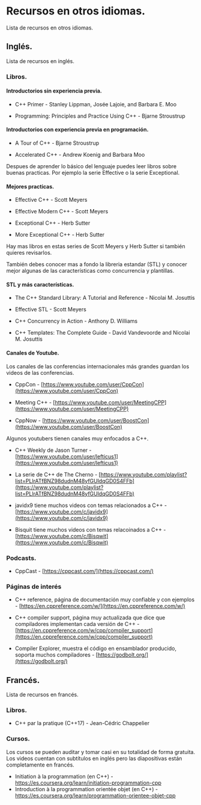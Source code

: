 # Recursos en otros idiomas.

Lista de recursos en otros idiomas.

## Inglés.

Lista de recursos en inglés.

### Libros.

#### Introductorios sin experiencia previa.

- 
  C++ Primer - Stanley Lippman, Josée Lajoie, and Barbara E. Moo

- Programming: Principles and Practice Using C++ - Bjarne Stroustrup


#### Introductorios con experiencia previa en programación.

- A Tour of C++ - Bjarne Stroustrup

- Accelerated C++ - Andrew Koenig and Barbara Moo


Despues de aprender lo básico del lenguaje puedes leer libros sobre buenas practicas. Por ejemplo la serie Effective o la serie Exceptional.

#### Mejores practicas.

- Effective C++ - Scott Meyers

- Effective Modern C++ - Scott Meyers

- Exceptional C++ - Herb Sutter

- More Exceptional C++ - Herb Sutter

Hay mas libros en estas series de Scott Meyers y Herb Sutter si también quieres revisarlos.


También debes conocer mas a fondo la libreria estandar (STL) y conocer mejor algunas de las características como concurrencia y plantillas.

#### STL y más características.

- The C++ Standard Library: A Tutorial and Reference - Nicolai M. Josuttis

- Effective STL - Scott Meyers

- C++ Concurrency in Action - Anthony D. Williams

- C++ Templates: The Complete Guide - David Vandevoorde and Nicolai M. Josuttis


#### Canales de Youtube.

Los canales de las conferencias internacionales más grandes guardan los videos de las conferencias.

- CppCon - [https://www.youtube.com/user/CppCon](https://www.youtube.com/user/CppCon)

- Meeting C++ - [https://www.youtube.com/user/MeetingCPP](https://www.youtube.com/user/MeetingCPP)

- CppNow - [https://www.youtube.com/user/BoostCon](https://www.youtube.com/user/BoostCon)


Algunos youtubers tienen canales muy enfocados a C++.

- C++ Weekly de Jason Turner - [https://www.youtube.com/user/lefticus1](https://www.youtube.com/user/lefticus1)

- La serie de C++ de The Cherno - [https://www.youtube.com/playlist?list=PLlrATfBNZ98dudnM48yfGUldqGD0S4FFb](https://www.youtube.com/playlist?list=PLlrATfBNZ98dudnM48yfGUldqGD0S4FFb)

- javidx9 tiene muchos videos con temas relacionados a C++ - [https://www.youtube.com/c/javidx9](https://www.youtube.com/c/javidx9)

- Bisquit tiene muchos videos con temas relacoinados a C++ - [https://www.youtube.com/c/Bisqwit](https://www.youtube.com/c/Bisqwit)


### Podcasts.

- CppCast - [https://cppcast.com/](https://cppcast.com/)


### Páginas de interés

- C++ reference, página de documentación muy confiable y con ejemplos - [https://en.cppreference.com/w/](https://en.cppreference.com/w/)

- C++ compiler support, página muy actualizada que dice que compiladores implementan cada versión de C++ - [https://en.cppreference.com/w/cpp/compiler_support](https://en.cppreference.com/w/cpp/compiler_support)

- Compiler Explorer, muestra el código en ensamblador producido, soporta muchos compiladores - [https://godbolt.org/](https://godbolt.org/)

## Francés.

Lista de recursos en francés.

### Libros.

- C++ par la pratique (C++17) - Jean-Cédric Chappelier

### Cursos.

Los cursos se pueden auditar y tomar casi en su totalidad de forma gratuita. Los videos cuentan con subtítulos en inglés pero las diapositivas están completamente en francés.

- Initiation à la programmation (en C++) - https://es.coursera.org/learn/initiation-programmation-cpp
- Introduction à la programmation orientée objet (en C++) - https://es.coursera.org/learn/programmation-orientee-objet-cpp